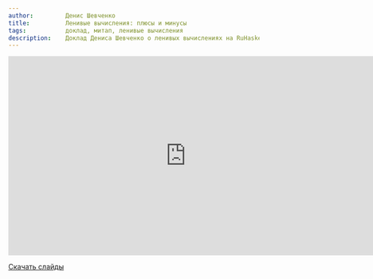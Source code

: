 ```yaml
---
author:         Денис Шевченко
title:          Ленивые вычисления: плюсы и минусы
tags:           доклад, митап, ленивые вычисления
description:    Доклад Дениса Шевченко о ленивых вычислениях на RuHaskell.Meetup 2015 Summer.
---
```


<nobr><iframe
width="711" height="400"
src="https://www.youtube.com/embed/ZwTfE6SX-Bo"
frameborder="0" allowfullscreen></iframe><iframe
src="https://www.slideshare.net/slideshow/embed_code/key/IomB2xY2tjsxg4"
width="476" height="400"
frameborder="0" marginwidth="0" marginheight="0" scrolling="no"></iframe></nobr>

[Скачать слайды](/files/meetup-2015-summer/4_lazy.pdf)
